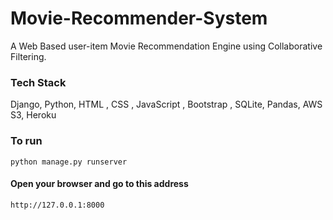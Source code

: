 # Movie-Recommender-System
A Web Based user-item Movie Recommendation Engine using Collaborative Filtering.


### Tech Stack

Django, Python, HTML , CSS , JavaScript , Bootstrap , SQLite, Pandas, AWS S3, Heroku


### To run
```
python manage.py runserver
```
#### Open your browser and go to this address
```
http://127.0.0.1:8000
```
